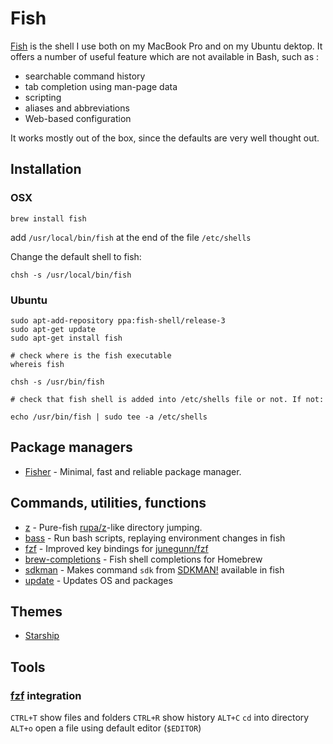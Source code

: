 # Fish

[Fish](https://fishshell.com) is the shell I use both on my MacBook Pro and on my Ubuntu dektop.
It offers a number of useful feature which are not available in Bash, such as :

- searchable command history
- tab completion using man-page data
- scripting 
- aliases and abbreviations
- Web-based configuration

It works mostly out of the box, since the defaults are very well thought out.

## Installation

### OSX

`brew install fish`

add `/usr/local/bin/fish` at the end of the file `/etc/shells`

Change the default shell to fish:

`chsh -s /usr/local/bin/fish`

### Ubuntu

```
sudo apt-add-repository ppa:fish-shell/release-3
sudo apt-get update
sudo apt-get install fish

# check where is the fish executable
whereis fish

chsh -s /usr/bin/fish

# check that fish shell is added into /etc/shells file or not. If not:

echo /usr/bin/fish | sudo tee -a /etc/shells
```

## Package managers

- [Fisher](https://github.com/jorgebucaran/fisher) - Minimal, fast and reliable package manager.

## Commands, utilities, functions

- [z](https://github.com/jethrokuan/z) - Pure-fish [rupa/z](https://github.com/rupa/z)-like directory jumping.
- [bass](https://github.com/edc/bass) - Run bash scripts, replaying environment changes in fish
- [fzf](https://github.com/jethrokuan/fzf) - Improved key bindings for [junegunn/fzf](https://github.com/junegunn/fzf)
- [brew-completions](https://github.com/laughedelic/brew-completions) - Fish shell completions for Homebrew
- [sdkman](https://github.com/reitzig/sdkman-for-fish) - Makes command `sdk` from [SDKMAN!](https://github.com/sdkman/sdkman-cli) available in fish
- [update](https://github.com/publicarray/update) - Updates OS and packages

## Themes

- [Starship](https://github.com/starship/starship)

## Tools

### [fzf](https://github.com/junegunn/fzf) integration

`CTRL+T` show files and folders
`CTRL+R` show history
`ALT+C` `cd` into directory
`ALT+o` open a file using default editor (`$EDITOR`)